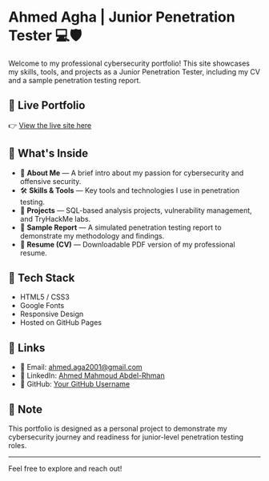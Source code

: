# Ahmed Agha | Junior Penetration Tester 💻🛡️

Welcome to my professional cybersecurity portfolio! This site showcases my skills, tools, and projects as a Junior Penetration Tester, including my CV and a sample penetration testing report.

## 🚀 Live Portfolio
👉 [View the live site here](https://yourusername.github.io/your-repo-name)

## 📂 What's Inside

- 🎯 **About Me** — A brief intro about my passion for cybersecurity and offensive security.
- 🛠️ **Skills & Tools** — Key tools and technologies I use in penetration testing.
- 📁 **Projects** — SQL-based analysis projects, vulnerability management, and TryHackMe labs.
- 📄 **Sample Report** — A simulated penetration testing report to demonstrate my methodology and findings.
- 📌 **Resume (CV)** — Downloadable PDF version of my professional resume.

## 🧰 Tech Stack

- HTML5 / CSS3
- Google Fonts
- Responsive Design
- Hosted on GitHub Pages

## 🔗 Links

- 📧 Email: [ahmed.aga2001@gmail.com](mailto:ahmed.aga2001@gmail.com)
- 💼 LinkedIn: [Ahmed Mahmoud Abdel-Rhman](https://www.linkedin.com/in/ahmed-mahmoud-abdel-rhman-70a6b12a1/)
- 🐙 GitHub: [Your GitHub Username](https://github.com/yourusername)

## 📌 Note
This portfolio is designed as a personal project to demonstrate my cybersecurity journey and readiness for junior-level penetration testing roles.

---

Feel free to explore and reach out!

